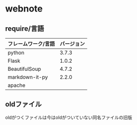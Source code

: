 # webnote

## require/言語
| フレームワーク/言語 | バージョン |
| --- | --- |
| python | 3.7.3 |
| Flask | 1.0.2 |
| BeautifulSoup | 4.7.2 |
| markdown-it-py | 2.2.0 |
| apache |  |

## oldファイル
oldがつくファイルは今はoldがついていない同名ファイルの旧版